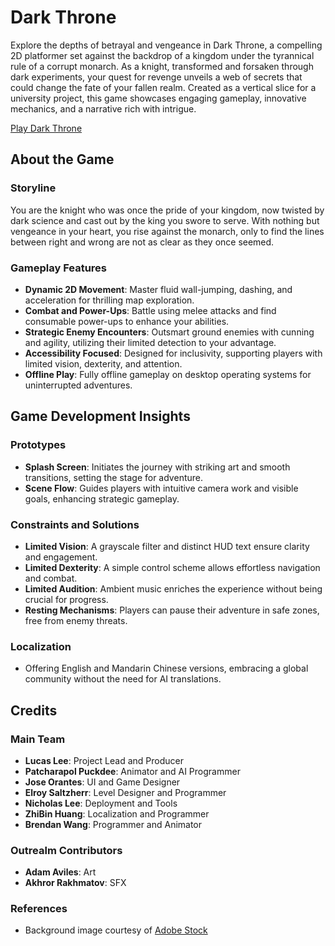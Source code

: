 # Dark Throne

Explore the depths of betrayal and vengeance in Dark Throne, a compelling 2D platformer set against the backdrop of a kingdom under the tyrannical rule of a corrupt monarch. As a knight, transformed and forsaken through dark experiments, your quest for revenge unveils a web of secrets that could change the fate of your fallen realm. Created as a vertical slice for a university project, this game showcases engaging gameplay, innovative mechanics, and a narrative rich with intrigue.

[Play Dark Throne](https://esaltzherr.github.io/Dark-Throne/website/)

## About the Game

### Storyline
You are the knight who was once the pride of your kingdom, now twisted by dark science and cast out by the king you swore to serve. With nothing but vengeance in your heart, you rise against the monarch, only to find the lines between right and wrong are not as clear as they once seemed.

### Gameplay Features
- **Dynamic 2D Movement**: Master fluid wall-jumping, dashing, and acceleration for thrilling map exploration.
- **Combat and Power-Ups**: Battle using melee attacks and find consumable power-ups to enhance your abilities.
- **Strategic Enemy Encounters**: Outsmart ground enemies with cunning and agility, utilizing their limited detection to your advantage.
- **Accessibility Focused**: Designed for inclusivity, supporting players with limited vision, dexterity, and attention.
- **Offline Play**: Fully offline gameplay on desktop operating systems for uninterrupted adventures.

## Game Development Insights

### Prototypes
- **Splash Screen**: Initiates the journey with striking art and smooth transitions, setting the stage for adventure.
- **Scene Flow**: Guides players with intuitive camera work and visible goals, enhancing strategic gameplay.

### Constraints and Solutions
- **Limited Vision**: A grayscale filter and distinct HUD text ensure clarity and engagement.
- **Limited Dexterity**: A simple control scheme allows effortless navigation and combat.
- **Limited Audition**: Ambient music enriches the experience without being crucial for progress.
- **Resting Mechanisms**: Players can pause their adventure in safe zones, free from enemy threats.

### Localization
- Offering English and Mandarin Chinese versions, embracing a global community without the need for AI translations.

## Credits

### Main Team
- **Lucas Lee**: Project Lead and Producer
- **Patcharapol Puckdee**: Animator and AI Programmer
- **Jose Orantes**: UI and Game Designer
- **Elroy Saltzherr**: Level Designer and Programmer
- **Nicholas Lee**: Deployment and Tools
- **ZhiBin Huang**: Localization and Programmer
- **Brendan Wang**: Programmer and Animator

### Outrealm Contributors
- **Adam Aviles**: Art
- **Akhror Rakhmatov**: SFX

### References
- Background image courtesy of [Adobe Stock](https://stock.adobe.com/search?k=purple+fire&asset_id=659831280)




